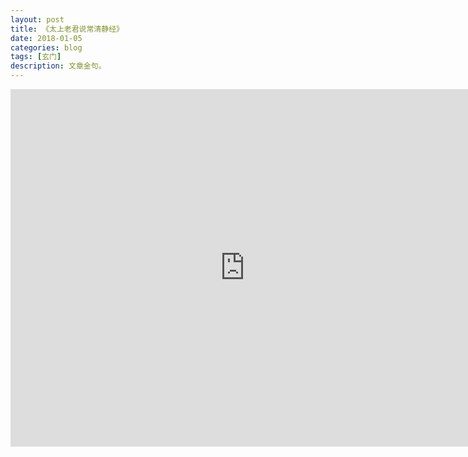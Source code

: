 ```yaml
---
layout: post
title: 《太上老君说常清静经》
date: 2018-01-05
categories: blog
tags: [玄门]
description: 文章金句。
---
```



<center><p><iframe id="b" class="b video_pc" src="https://static.hdslb.com/miniloader.swf?cid=2313897&aid=1525888" frameborder="0" width="750" height="572" allowfullscreen="true"></iframe></p>
</center>
